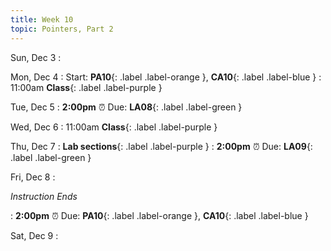 ```yaml
---
title: Week 10
topic: Pointers, Part 2
---
```

Sun, Dec 3
: 

Mon, Dec 4
: Start: **PA10**{: .label .label-orange }, **CA10**{: .label .label-blue }
: 11:00am **Class**{: .label .label-purple }


Tue, Dec 5
: **2:00pm**  ⏰  Due: **LA08**{: .label .label-green }

Wed, Dec 6
: 11:00am **Class**{: .label .label-purple } 


Thu, Dec 7
: **Lab sections**{: .label .label-purple }
: **2:00pm**  ⏰  Due: **LA09**{: .label .label-green }


Fri, Dec 8
: <p class="text-grey-dk-000 mb-0"><em>Instruction Ends</em></p>

: **2:00pm**  ⏰  Due: **PA10**{: .label .label-orange }, **CA10**{: .label .label-blue }


Sat, Dec 9
: 

